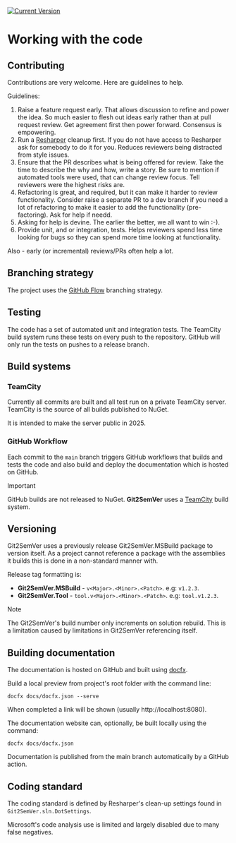 ﻿---
uid: working-with-the-code
---

[![Current Version](https://img.shields.io/nuget/v/NoeticTools.Git2SemVer.MSBuild?label=Git2SemVer.MSBuild)](https://www.nuget.org/packages/NoeticTools.Git2SemVer.MsBuild)


# Working with the code

## Contributing

Contributions are very welcome. Here are guidelines to help.

Guidelines:

1. Raise a feature request early. That allows discussion to refine and power the idea.
So much easier to flesh out ideas early rather than at pull request review.
Get agreement first then power forward. Consensus is empowering.
1. Run a [Resharper](https://www.jetbrains.com/resharper/) cleanup first.
If you do not have access to Resharper ask for somebody to do it for you.
Reduces reviewers being distracted from style issues.
1. Ensure that the PR describes what is being offered for review.
Take the time to describe the why and how, write a story.
Be sure to mention if automated tools were used, that can change review focus.
Tell reviewers were the highest risks are.
1. Refactoring is great, and required, but it can make it harder to review functionality.
Consider raise a separate PR to a dev branch if you need a lot of refactoring to
make it easier to add the functionality (pre-factoring).
Ask for help if needd.
1. Asking for help is devine. The earlier the better, we all want to win :-).
1. Provide unit, and or integration, tests. Helps reviewers spend less time looking for bugs so
they can spend more time looking at functionality.

Also - early (or incremental) reviews/PRs often help a lot.

## Branching strategy

The project uses the [GitHub Flow](https://githubflow.github.io/) branching strategy.

## Testing

The code has a set of automated unit and integration tests.
The TeamCity build system runs these tests on every push to the repository.
GitHub will only run the tests on pushes to a release branch.

## Build systems

### TeamCity

Currently all commits are built and all test run on a private TeamCity server.
TeamCity is the source of all builds published to NuGet.

It is intended to make the server public in 2025.

### GitHub Workflow

Each commit to the `main` branch triggers GitHub workflows that builds and tests the code
and also build and deploy the documentation which is hosted on GitHub.

> [!IMPORTANT]
> GitHub builds are not released to NuGet.
> **Git2SemVer** uses a [TeamCity](https://www.jetbrains.com/teamcity/) build system.

## Versioning

Git2SemVer uses a previously release Git2SemVer.MSBuild package to version itself.
As a project cannot reference a package with the assemblies it builds this is done in a non-standard manner with.

Release tag formatting is:

* **Git2SemVer.MSBuild** - `v<Major>.<Minor>.<Patch>`. e.g: `v1.2.3`.
* **Git2SemVer.Tool** - `tool.v<Major>.<Minor>.<Patch>`. e.g: `tool.v1.2.3`.

> [!NOTE]
> The Git2SemVer's build number only increments on solution rebuild.
> This is a limitation caused by limitations in Git2SemVer referencing itself.

## Building documentation

The documentation is hosted on GitHub and built using [docfx](https://dotnet.github.io/docfx/).

Build a local preview from project's root folder with the command line:

```console
docfx docs/docfx.json --serve
```

When completed a link will be shown (usually http://localhost:8080).

The documentation website can, optionally, be built locally using the command:

```console
docfx docs/docfx.json
```

Documentation is published from the main branch automatically by a GitHub action.

## Coding standard

The coding standard is defined by Resharper's clean-up settings found in `Git2SemVer.sln.DotSettings`.

Microsoft's code analysis use is limited and largely disabled due to many false negatives.
